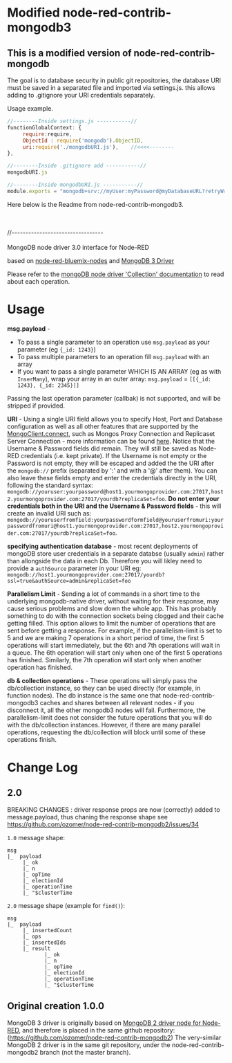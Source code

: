 # Modified node-red-contrib-mongodb3
## This is a modified version of node-red-contrib-mongodb
The goal is to database security in public git repositories, the database URI must be saved in a separated file and imported via settings.js. this allows adding to .gitignore your URI credentials separately.

Usage example.

```JavaScript 
//--------Inside settings.js -----------//
functionGlobalContext: {
     require:require,
     ObjectId : require('mongodb').ObjectID,
     uri:require('./mongodbURI.js'),    //<<<<--------
},
```
```JavaScript 
//--------Inside .gitignore add -----------//
mongodbURI.js
```
```JavaScript 
//--------Inside mongodbURI.js -----------//
module.exports = "mongodb+srv://myUser:myPassword@myDatabaseURL?retryWrites=true"
```
Here below is the Readme from node-red-contrib-mongodb3.

<br/><br/>//---------------------------------<br/><br/>
MongoDB node driver 3.0 interface for Node-RED

based on [node-red-bluemix-nodes](https://github.com/node-red/node-red-bluemix-nodes/tree/master/mongo) and [MongoDB 3 Driver](http://mongodb.github.io/node-mongodb-native/3.0)

Please refer to the [mongoDB node driver 'Collection' documentation](http://mongodb.github.io/node-mongodb-native/3.0/api/Collection.html) to read about each operation.

# Usage
**msg.payload** - 
* To pass a single parameter to an operation use `msg.payload` as your parameter (eg `{_id: 1243}`)
* To pass multiple parameters to an operation fill `msg.payload` with an array 
* If you want to pass a single parameter WHICH IS AN ARRAY (eg as with `InserMany`), wrap your array in an outer array: `msg.payload` = `[[{_id: 1243}, {_id: 2345}]]`

Passing the last operation parameter (callbak) is not supported, and will be stripped if provided.

**URI** -
Using a single URI field allows you to specify Host, Port and Database configuration as well as all other features that are supported by the [MongoClient.connect](http://mongodb.github.io/node-mongodb-native/2.1/api/MongoClient.html#.connect), such as Mongos Proxy Connection and Replicaset Server Connection - more information can be found [here](http://mongodb.github.io/node-mongodb-native/2.0/tutorials/connecting).
Notice that the Username & Password fields did remain. They will still be saved as Node-RED credentials (i.e. kept private). If the Username is not empty or the Password is not empty, they will be escaped and added the the URI after the `mongodb://` prefix (separated by ':' and with a '@' after them). You can also leave these fields empty and enter the credentials directly in the URI, following the standard syntax: `mongodb://youruser:yourpassword@host1.yourmongoprovider.com:27017,host2.yourmongoprovider.com:27017/yourdb?replicaSet=foo`. **Do not enter your credentials both in the URI and the Username & Password fields** - this will create an invalid URI such as: `mongodb://youruserfromfield:yourpasswordformfield@youruserfromuri:yourpasswordfromuri@host1.yourmongoprovider.com:27017,host2.yourmongoprovider.com:27017/yourdb?replicaSet=foo`.

**specifying authentication database** - 
most recent deployments of mongoDB store user credentials in a separate databse (usually `admin`) rather than allongside the data in each Db. Therefore you will likley need to provide a `authSource` parameter in your URI
eg: `mongodb://host1.yourmongoprovider.com:27017/yourdb?ssl=true&authSource=admin&replicaSet=foo`

**Parallelism Limit** - Sending a lot of commands in a short time to the underlying mongodb-native driver, without waiting for their response, may cause serious problems and slow down the whole app.
This has probably something to do with the connection sockets being clogged and their cache getting filled.
This option allows to limit the number of operations that are sent before getting a response.
For example, if the parallelism-limit is set to 5 and we are making 7 operations in a short period of time, the first 5 operations will start immediately, but the 6th and 7th operations will wait in a queue.
The 6th operation will start only when one of the first 5 operations has finished.
Similarly, the 7th operation will start only when another operation has finished.

**db & collection operations** - These operations will simply pass the db/collection instance, so they can be used directly (for example, in function nodes).
The db instance is the same one that node-red-contrib-mongodb3 caches and shares between all relevant nodes - if you disconnect it, all the other mongodb3 nodes will fail.
Furthermore, the parallelism-limit does not consider the future operations that you will do with the db/collection instances.
However, if there are many parallel operations, requesting the db/collection will block until some of these operations finish.

# Change Log
## 2.0
BREAKING CHANGES : driver response props are now (correctly) added to message.payload, thus chaning the response shape 
see https://github.com/ozomer/node-red-contrib-mongodb2/issues/34

`1.0` message shape: 
```
msg
|_  payload
     |_ ok
     |_ n
     |_ opTime
     |_ electionId     
     |_ operationTime
     |_ "$clusterTime
```
`2.0` message shape (example for `find()`): 
```
msg
|_  payload
     |_ insertedCount
     |_ ops
     |_ insertedIds      
     |_ result
            |_ ok
            |_ n
            |_ opTime
            |_ electionId
            |_ operationTime
            |_ "$clusterTime

```

## Original creation 1.0.0
MongoDB 3 driver is originally based on [MongoDB 2 driver node for Node-RED](https://www.npmjs.com/package/node-red-contrib-mongodb2), and therefore is placed in the same github repository: (https://github.com/ozomer/node-red-contrib-mongodb2)
The very-similar MongoDB 2 driver is in the same git repository, under the node-red-contrib-mongodb2 branch (not the master branch).

